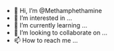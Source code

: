 - 👋 Hi, I’m @Methamphethamine
- 👀 I’m interested in ...
- 🌱 I’m currently learning ...
- 💞️ I’m looking to collaborate on ...
- 📫 How to reach me ...

<!---
Methamphethamine/Methamphethamine is a ✨ special ✨ repository because its `README.md` (this file) appears on your GitHub profile.
You can click the Preview link to take a look at your changes.
--->
